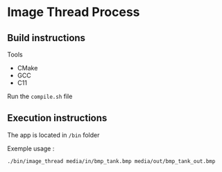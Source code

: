 # Image Thread Process

## Build instructions

Tools
- CMake
- GCC
- C11

Run the `compile.sh` file

## Execution instructions

The app is located in `/bin` folder

Exemple usage :

```sh
./bin/image_thread media/in/bmp_tank.bmp media/out/bmp_tank_out.bmp
```